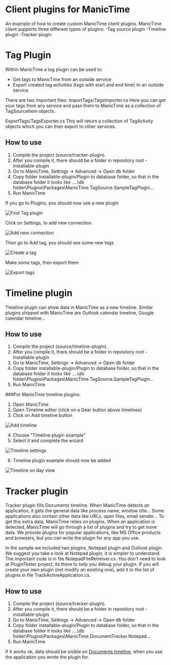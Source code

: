 Client plugins for ManicTime
===============================

An example of how to create custom ManicTime client plugins. ManicTime client supports three different types of plugins: 
-Tag source plugin
-Timeline plugin
-Tracker plugin

Tag Plugin
====================

Within ManicTime a tag plugin can be used to:
- Get tags to ManicTime from an outside service
- Export created tag activities (tags with start and end time) to an outside service

There are two important files:
ImportTags/TagsImporter.cs
Here you can get your tags from any service and pass them to ManicTime as a collection of TagSourceItem objects.

ExportTags/TagsExporter.cs
This will return a collection of TagActivity objects which you can then export to other services.


How to use
----------

1. Compile the project (source/tracker-plugin).
2. After you compile it, there should be a folder in repository root - installable-plugin
3. Go to ManicTime, Settings -> Advanced -> Open db folder
4. Copy folder installable-plugin/Plugin to database folder, so that in the database folder it looks like
....\db folder\Plugins\Packages\ManicTime.TagSource.SampleTagPlugin\...
5. Run ManicTime

If you go to Plugins, you should now see a new plugin

![Find Tag plugin](http://manictimecdn.blob.core.windows.net/images/github/tag-plugin-installed.png)

Click on Settings, to add new connection

![Add new connection](http://manictimecdn.blob.core.windows.net/images/github/tag-plugin-settings.png)

Then go to Add tag, you should see some new tags

![Create a tag](http://manictimecdn.blob.core.windows.net/images/github/tag-plugin-imported-tags.png)

Make some tags, then export them

![Export tags](http://manictimecdn.blob.core.windows.net/images/github/tag-plugin-export-tags.png)


Timeline plugin
===============

Timeline plugin can show data in ManicTime as a new timeline. Similar plugins shipped with ManicTime are Outlook calendar timeline, Google calendar timeline...

How to use
----------

1. Compile the project (source/timeline-plugin).
2. After you compile it, there should be a folder in repository root - installable-plugin
3. Go to ManicTime, Settings -> Advanced -> Open db folder
4. Copy folder installable-plugin/Plugin to database folder, so that in the database folder it looks like
....\db folder\Plugins\Packages\ManicTime.TagSource.SampleTagPlugin\...
5. Run ManicTime

###For ManicTime timeline plugins:
 1. Open ManicTime
 2. Open Timeline editor (click on a Gear button above timelines)
 3. Click on Add timeline button
 
   ![Add timeline](http://manictimecdn.blob.core.windows.net/images/github/timeline-plugin-add.png)

 4. Choose "Timeline plugin example"
 5. Select it and complete the wizard

   ![Timeline settings](http://manictimecdn.blob.core.windows.net/images/github/timeline-plugin-settings.png)

 6. Timeline plugin example should now be added

   ![Timeline on day view](http://manictimecdn.blob.core.windows.net/images/github/timeline-plugin-day-view.png)


Tracker plugin
===============

Tracker plugin fills Documents timeline. When ManicTime detects an application, it gets the general data like process name, window title... Some applications also contain other data like URLs, open files, email sender... To get this extra data, ManicTime relies on plugins. When an application is detected, ManicTime will go through a list of plugins and try to get more data. We provide plugins for popular applications, like MS Office products and browsers, but you can write the plugin for any app you use.

In the sample we included two plugins, Notepad plugin and Outlook plugin. We suggest you take a look at Notepad plugin, it is simpler to understand. The important code is in file NotepadFileRetreiver.cs. 
You don't need to look at PluginTester project, its there to help you debug your plugin. If you will create your own plugin (not modify an existing one), add it to the list of plugins in file TrackActiveApplication.cs.

How to use
----------

1. Compile the project (source/tracker-plugin).
2. After you compile it, there should be a folder in repository root - installable-plugin
3. Go to ManicTime, Settings -> Advanced -> Open db folder
4. Copy folder installable-plugin/Plugin to database folder, so that in the database folder it looks like
....\db folder\Plugins\Packages\ManicTime.DocumentTracker.Notepad\...
5. Run ManicTime

If it works ok, data should be visible on [Documents timeline](http://support.manictime.com/knowledgebase/articles/686226-document-timeline), when you use the application you wrote the plugin for.
